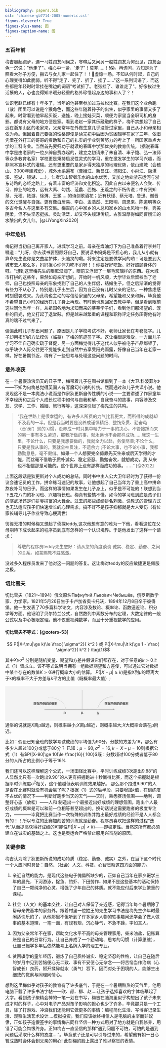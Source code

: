 ```yaml
---
bibliography: papers.bib
csl: 'chinese-gb7714-2005-numeric.csl'
fignos-cleveref: True
fignos-plus-name: 图
fignos-caption-name: 图
---
```


### 五百年前
梅吉晨起跑步，遇一马姓跑友问候之，寒暄后又问另一赵姓跑友为何没见，跑友面色一沉说："他走了"。梅心中一紧，'走了'！莫非.....！!😱。再询问，方知是为了照看大孙子方便，搬去与女儿家一起住了！！🥱虚惊一场。不知从何时起，自己的心理变得如此脆弱，听不得"走了、完了、折了、挂了......"这一系列词语了，而这些都是年轻时时常挂在嘴边的词语"考试折了。老张挂了、谁谁走了"。好像挨过生活揍的人，心也变得知冷暖分轻重的格外珍惜起身边的事和人了？！

认识老赵已经有十年多了，当年的他甚至参加过马拉松比赛。在我们这个业余跑（散）团里可以说是个狠角色，而这些年随着孙子的出生，似乎家里的事情又多了起来，时常看到他早起买饭，送娃，晚上接娃买菜，顺便为家里当全职司机的身影。都说有父母的地方便是家。看到老赵一家其乐融融的样子，梅不禁想起了自己远在浙东山区的老家来，父亲常年在外做生意几乎没管过家里，自己从小和母亲相依为命。但因着自己要强的性格即便是读完初中后因为贫困辍学在家了三年，依旧凭借在外打工的哥哥的资助和自己的扎实的学业刻苦努力的考上了一所国家重点大学的工科专业。当然首先要归功于就读的春晖中学那优良的教育传统，（据说春晖中学是由老家的一位乡绅自费办起的，建立之初请来了朱自清、丰子恺、弘一法师等众多教育名家）学校更是秉持启发性灵式的学习，重在激发学生的学习兴趣，而非照本宣科式的灌输。还有更重要的是家乡得天独厚的地理优势，依山建城（会稽山、3000年建城史），城外水系遍布（曹娥江、新昌江、浦阳江、小舜江、隐潭溪、鉴湖、镜湖、....），仁者乐山智者乐水的山水优势，又加之地处浙东运河与浙东诗路的必经之路上，有着丰富的经济和文化积淀。因此自古以来便名人会聚、传习、修业的地方，远有大禹、勾践、范蠡、西施、王羲之的不朽传说；中有贺知章、元稹、陆游、徐渭、王冕.....的诗剑歌酒花；近有秋瑾、蔡元培、鲁迅、谢晋的文化觉醒与自强。更有像白居易、李白、孟浩然、王阳明、周恩来、陈道明等众多古今名人与这里多有交集。梅吉的心中家乡的人总和家乡的山水风物一样，秀美阴柔，但不失坚忍挺拔。灵动活泛，却又不失规矩传统。古雅温厚得如同曹娥江的水酿出的女儿红。[@LiYongXin2020]


### 中年危机
梅记得当初自己离开家人，进城学习之前。母亲在煤油灯下为自己准备着行李并叮嘱道："儿呀，你去读书要照顾好自己，要说读书妈妈是不担心的，我儿从小就有算命先生说你是文曲星护体，头脑灵的嘞。将来注定是要做学问的哟！可是要到大城市去人那么多，妈妈担心你体力吃不消呀！！你要好好吃饭、好好照顾身体的呀。"想到这里梅先生的眼眶湿润了，眼前又浮起了一层毛玻璃样的东西。在大城市打拼的这些年，果然如母亲所想的。开始时一帆风顺，大学毕业后留校当了老师，自己也按照母亲的形象找到了自己的人生伴侣，结婚生子。但之后渐渐的觉得有些力不从心了，特别是儿子出生后，因为自己没有儿时父亲的记忆，一种焦虑感时刻侵袭过来。为此梅也主动的写信给家里的父母亲，希望能和父亲和解，毕竟他不希望自己小时的经历在儿子身上再现。有时他也想回家去教中学，但是看到眼前这些同他当年一样，从祖国各地为求知而来的莘莘学子们，看到他们那渴望的、淳朴的目光，他又打起了退堂鼓。但是越来越繁重的课程和职称评定任务压得他有时真的喘不过气来了。

偏偏此时儿子却出问题了，原因是儿子学校考试不好，老师让家长在考卷签字。儿子却用拓印的方法模仿（临摹）了梅的笔迹签了字。这让梅很是难受，一方面儿子学习不佳自己确实疏于督促，另一方面梅觉得儿子这代人似乎被电子产品绑架了，似乎缺少人际交往更不提能多走到自然中去享受阳光雨露，好像自己当年在老家一样。好在暑期邻近，梅有了一些思考与处理这些问题的时间。

### 意外收获
在一个暑假热浪滔天的日子里，梅带着儿子在图书馆借到了一本《大卫.科波菲尔》——不知为何梅总觉得英国人有写魔幻小说的传统。然而通过和儿子共读小说。他发现这不是一本魔法小说而是作家狄更斯自传性质的小说——主要讲述了作家童年不幸经历和之后个人成长过程中如何与自我和解、自我奋斗的故事，内容涉及交友、求学、工作、婚姻、旅行等等，这深深引起了梅先生的共鸣。


>“我在世路上是很幸运的，有许多人所费的力气比我更大，而所得的成就却不及我的一半。但是我当时要是没养成谨慎精细、整饬条贯、勤奋黾（音‘闽’）勉的习惯，没养成一时只集中精力于一事的决心，不管接踵而来的另一事有多么紧迫，那我所做的事，就永远也不会那样成功......我这一生里，不论什么，只要是我想要做的，我就全力以赴，务使尽善;不论什么，只要是我从事的，我就全神贯注，不遗余力 ;不论大事，也不论小事，我都勤勤恳恳，毫不假借。**如果一个人想要完全倚靠先天生来或后天学得的才能，而丝毫不借助于质朴诚实、稳定坚忍、勤勉奋发，就想成功，我 从来也不相信那是可能的。这个世界上没有那样而成功的事。.....**”  [@2022]

上面这段话是狄更斯对个人成功的总结，同时书中主人公大卫年轻时为了获得一份议会速记员的工作，拼命练习速记的故事，让他想起了自己当年为了重上高中拼命熬夜补习的日子。而这样的事情如果发生在儿子身上，似乎是不可能的！联想到当下五花八门的补习班、兴趣特长班。梅真有些搞不懂。如今的学习班到底是孩子们的演武场还是们拼爹拼富的大舞台。过去的那些成绩排名刺激、说教式的管理方式也无法适应孩子们快速增长的心理需求，搞不好不是孩子抑郁就是大人受伤（有位家长辅导儿子作业导致心梗离世）

彷徨无措的时候梅又想起了侦探teddy,这次他想有意的难为一下他，看看这位在父母期待下成长起来的程序员到底有怎样的一个认识境界。于是他发出了这样一个请求：

>尊敬的程序员teddy先生您好：请从您的角度谈谈 诚实、稳定、勤奋、之间的关系。如蒙赐教不胜感激。

没过多久程序员发来了他对这一问题的答复。这让梅对teddy的反应敏捷更是佩服之极。

### 切比雪夫
切比雪夫（1821～1894）俄文原名Пафну́тий Льво́вич Чебышёв，俄罗斯数学家、力学家。1821年5月26日生于卡卢加省奥卡托沃，1894年12月8日卒于彼得堡。他一生发表了70多篇科学论文，内容涉及数论、概率论、函数逼近论、积分学等方面。他证明了贝尔特兰公式，自然数列中素数分布的定理，大数定律的一般公式以及中心极限定理。他不仅重视纯数学，而且十分重视数学的应用。

#### 切比雪夫不等式：[@zotero-53]
$$   P(|X-\mu|\ge k)\le  \frac{ \sigma^2}{ k^2 } 或  P(|X-\mu|\lt k)\ge  1 - \frac{ \sigma^2}{ k^2 } \tag{1}$$ 

其中$X   \mu   \sigma^2$ 分别是随机变量、期望和方差并假设它们都存在，对于任意的$k\gt0$上式（1）皆成立。该不等式说明当拥有一组数据期望和方差使，可以通过它对数据中某个存在的数值$K>0$进行概率大小的估算。
$P(|X-\mu|\ge k)$是指X到$\mu$的距离大于k的概率不大于方差与k平方的比值（既概率最大值）;

![开区间](./image/inequality.jpg)
通俗的说就是$X$离$\mu$越远，则概率越小;$X$离$\mu$越近，则概率越大;$X$大概率会落在$\mu$附近。

比如：假设已知全班的数学考试成绩的平均值为90分，分数的方差为16，那么有多少人超过100分或低于80分？
已知：$\mu=90,\sigma^2=16,k=X-\mu=10$则根据公式（1）有$P(|X-90|\ge 10)\le \frac{16}{ 100}$既：分数超过100分或者低于80分的人所占的比例小于等于16%

我们还可以这样理解这个公式，一场田径比赛中，平时训练成绩3次跑出9.88“的人显然比只有一次跑出9.90”的人更有把握跑进十秒赢得比赛，而这个把握就是根据平时训练度$\sigma^2$相关，这个值越低表明训练效果越好。 那么那个跑进9.90"的人是否在比赛时就没有机会赢了呢？根据（1）式的后半段，只要增加$k$值，在训练度不占优的情况下——判断好跑步当天的天气——天时，熟悉赛场氛围——地利，调整好心态（放松）——人和 制造出一个最接近出好成绩的理想氛围，跑出个人最好成绩的概率是可以和前一位相等甚至超出的。换句话说这需要跑者的极度专注力，————毕竟把比赛当作一次特殊的训练并跑出最好成绩的经验不是人人都会有的！！所以专注的比赛加刻苦的训练就是勤奋。程序员喜欢把这样的过程“迭代”从而提高获得好成绩的可能性$P(|X-\mu|\lt k)$——即稳定性。当然这所有都必须建立在诚实的基础之上。这也是奥运会严格禁止服用兴奋剂的原因。

### 关键参数
梅吉认为除了狄更斯所说的成功特质（稳定、勤奋、诚实）之外，在当下这个时代一个人应同时具备：自然、（社会）人文、科技、心智觉察这四方面的能力。

1. 亲近自然的能力，是现代这些电子傀儡所缺少的，正如自己当年在家乡辍学三年的晨光，下河游泳，捉鱼、钓虾、下田劳作...如果不是这些基本的活动保持了自己一颗纯净的心灵、增强了少年自己的体质。就不能应付后来学业繁重的课程。

2. 社会（人文）的基本交往，让自己对人保留了亲近感，记得当年每个暑期除了帮母亲做基本的家务外，跟着村里一位姓王的先生学习书法是梅先生少年时最闲适快乐的了，从他那里不但听到了许多家乡人物的轶事趣闻还学会了做人做事的基本道理，一笔一画，有规有矩，沉心静气，不急不躁，字如其人。

3. 因为父亲常年不在家，帮助文化水平不高的母亲管理家用，柴米油盐，记账算账是自己的日常行为。让自己养成了一个勤动笔、思考的习惯（计算思维），让自己辍学多年后依然能考上名牌大学的理工专业。

4. 贫困辍学的童年经历，锻炼了自己质朴诚实、稳定坚忍的性格，让自己在随后的岁月中见到苦恼便心无二致、事有不妥便心无杂念——将苦恼当作治病（心智成长）良药，掰开揉碎就水（勇气）吞下。因而对处于困境的人，能够生出细致的觉察与同理同情心。

想到这里梅似乎对孩子的教育有了许多底气，于是在一个暑期酷热的天气里，他用电脑下载了许多书法字帖——欧、颜、柳、赵....让孩子选择喜欢的字体临摹起了大字。看到孩子聚精会神的一笔一划在书写，梅吉在脑海里似乎构想出了孩子未来成才时的样子，心中对电子产品对孩子影响的担心也少了许多，毕竟那只是一个工具，除了打游戏、冲浪我们还能用它做更多的事情：编程简化生活、写博客记录生活、观察生活艺术设计....模拟投资。我们应该始终相信人是电脑的主宰而非奴隶，正如孩子造假签字的事情梅吉同样坚信一种方式用对了地方就是自我修养，用错了可能会悔恨终身。正如梅吉一直坚信的那样“遇到问题不可怕，可怕的是遇到问题后采取什么样的态度....”。毕竟孩子还是可以引导过来的，希望他有朝一日心智成熟时会体会到父亲的用心! 此刻梅的脸上露出了难以察觉的表情。

